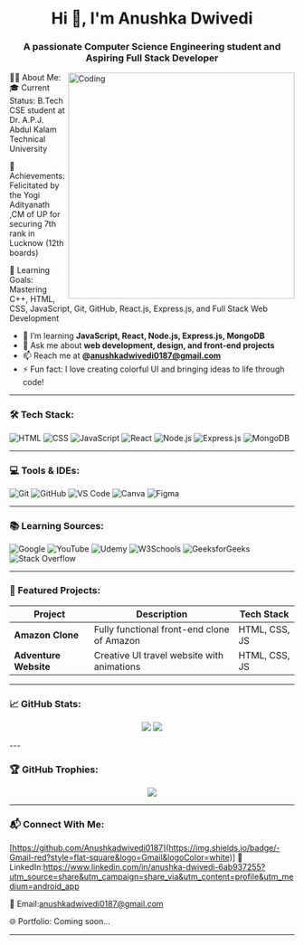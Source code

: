 <h1 align="center">Hi 👋, I'm Anushka Dwivedi</h1>
<h3 align="center">A passionate Computer Science Engineering student and Aspiring Full Stack Developer</h3>

<img align="right" alt="Coding" width="400" src="https://cdn.dribbble.com/users/1059583/screenshots/4171367/coding-freak.gif" />

👩‍💻 About Me:
🎓 Current Status: B.Tech CSE student at Dr. A.P.J. Abdul Kalam Technical University

🌟 Achievements: Felicitated by the Yogi Adityanath ,CM of UP for securing 7th rank in Lucknow (12th boards)

🧠 Learning Goals: Mastering C++, HTML, CSS, JavaScript, Git, GitHub, React.js, Express.js, and Full Stack Web Development
- 🌱 I’m learning **JavaScript, React, Node.js, Express.js, MongoDB**
- 💬 Ask me about **web development, design, and front-end projects**
- 📫 Reach me at **@anushkadwivedi0187@gmail.com**
- ⚡ Fun fact: I love creating colorful UI and bringing ideas to life through code!

---

### 🛠️ Tech Stack:
![HTML](https://img.shields.io/badge/HTML5-e34c26?style=for-the-badge&logo=html5&logoColor=white)
![CSS](https://img.shields.io/badge/CSS3-264de4?style=for-the-badge&logo=css3&logoColor=white)
![JavaScript](https://img.shields.io/badge/JavaScript-f7df1e?style=for-the-badge&logo=javascript&logoColor=black)
![React](https://img.shields.io/badge/React-20232A?style=for-the-badge&logo=react&logoColor=61DAFB)
![Node.js](https://img.shields.io/badge/Node.js-339933?style=for-the-badge&logo=nodedotjs&logoColor=white)
![Express.js](https://img.shields.io/badge/Express.js-000000?style=for-the-badge&logo=express&logoColor=white)
![MongoDB](https://img.shields.io/badge/MongoDB-4ea94b?style=for-the-badge&logo=mongodb&logoColor=white)

---

### 💻 Tools & IDEs:
![Git](https://img.shields.io/badge/Git-F05032?style=for-the-badge&logo=git&logoColor=white)
![GitHub](https://img.shields.io/badge/GitHub-181717?style=for-the-badge&logo=github&logoColor=white)
![VS Code](https://img.shields.io/badge/VS_Code-0078D4?style=for-the-badge&logo=visual-studio-code&logoColor=white)
![Canva](https://img.shields.io/badge/Canva-00C4CC?style=for-the-badge&logo=canva&logoColor=white)
![Figma](https://img.shields.io/badge/Figma-f24e1e?style=for-the-badge&logo=figma&logoColor=white)

---

### 📚 Learning Sources:
![Google](https://img.shields.io/badge/Google-4285F4?style=for-the-badge&logo=google&logoColor=white)
![YouTube](https://img.shields.io/badge/YouTube-FF0000?style=for-the-badge&logo=youtube&logoColor=white)
![Udemy](https://img.shields.io/badge/Udemy-A435F0?style=for-the-badge&logo=udemy&logoColor=white)
![W3Schools](https://img.shields.io/badge/W3Schools-2F8D46?style=for-the-badge&logo=w3schools&logoColor=white)
![GeeksforGeeks](https://img.shields.io/badge/GeeksforGeeks-00FF00?style=for-the-badge&logo=geeksforgeeks&logoColor=white)
![Stack Overflow](https://img.shields.io/badge/Stack%20Overflow-F58025?style=for-the-badge&logo=stackoverflow&logoColor=white)

---

### 🌟 Featured Projects:

| Project | Description | Tech Stack |
|--------|-------------|------------|
| **Amazon Clone** | Fully functional front-end clone of Amazon | HTML, CSS, JS |
| **Adventure Website** | Creative UI travel website with animations | HTML, CSS, JS |
---

### 📈 GitHub Stats:
<p align="center">
  <img src="https://github-readme-stats.vercel.app/api?username=AnushkaDwivedi&show_icons=true&theme=tokyonight" />
  <img src="https://github-readme-streak-stats.herokuapp.com/?user=AnushkaDwivedi&theme=tokyonight"/>
</p>
---

### 🏆 GitHub Trophies:
<p align="center">
  <img src="https://github-profile-trophy.vercel.app/?username=AnushkaDwivedi&theme=tokyonight&row=1&column=7"/>
</p>

---

### 📬 Connect With Me:
[https://github.com/Anushkadwivedi0187](https://img.shields.io/badge/-Gmail-red?style=flat-square&logo=Gmail&logoColor=white)]
🔗 LinkedIn:https://www.linkedin.com/in/anushka-dwivedi-6ab937255?utm_source=share&utm_campaign=share_via&utm_content=profile&utm_medium=android_app

💌 Email:anushkadwivedi0187@gmail.com

🌐 Portfolio: Coming soon...

---


